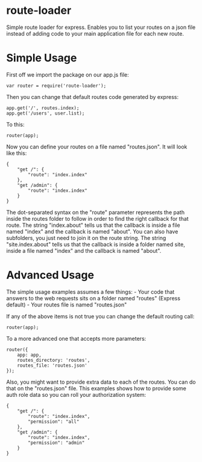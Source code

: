 route-loader
============

Simple route loader for express. Enables you to list your routes on a json file instead of adding code to your main application file for each new route.


Simple Usage
============

First off we import the package on our app.js file:

```
var router = require('route-loader');
```

Then you can change that default routes code generated by express:

```
app.get('/', routes.index);
app.get('/users', user.list);
```

To this:

```
router(app);
```

Now you can define your routes on a file named "routes.json". It will look like this:

```
{
    "get /": {
        "route": "index.index"
    },
    "get /admin": {
        "route": "index.index"
    }
}
```

The dot-separated syntax on the "route" parameter represents the path inside the routes folder to follow in order to find the right callback for that route.
The string "index.about" tells us that the callback is inside a file named "index" and the callback is named "about".
You can also have subfolders, you just need to join it on the route string.
The string "site.index.about" tells us that the callback is inside a folder named site, inside a file named "index" and the callback is named "about".

Advanced Usage
==============

The simple usage examples assumes a few things:
    - Your code that answers to the web requests sits on a folder named "routes" (Express default)
    - Your routes file is named "routes.json"

If any of the above items is not true you can change the default routing call:

```
router(app);
```

To a more advanced one that accepts more parameters:

```
router({
    app: app,
	routes_directory: 'routes',
	routes_file: 'routes.json'
});
```

Also, you might want to provide extra data to each of the routes. You can do that on the "routes.json" file.
This examples shows how to provide some auth role data so you can roll your authorization system:

```
{
    "get /": {
        "route": "index.index",
        "permission": "all"
    },
    "get /admin": {
        "route": "index.index",
        "permission": "admin"
    }
}
```
